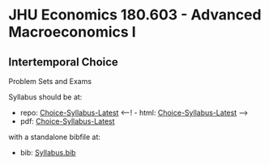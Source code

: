 # JHU Economics 180.603 - Advanced Macroeconomics I
## Intertemporal Choice

Problem Sets and Exams

Syllabus should be at: 

   - repo: [Choice-Syllabus-Latest](https://github.com/ccarrollATjhuecon/Choice-Syllabus-Latest)
<--!   - html: [Choice-Syllabus-Latest](https://github.com/ccarrollATjhuecon/Choice-Syllabus-Latest) -->
   - pdf:  [Choice-Syllabus-Latest](https://github.com/ccarrollATjhuecon/Choice-Syllabus-Latest/blob/master/Syllabus.pdf)

with a standalone bibfile at:

   - bib: [Syllabus.bib](https://github.com/ccarrollATjhuecon/Choice-Syllabus-Latest/blob/master/Syllabus.bib)
